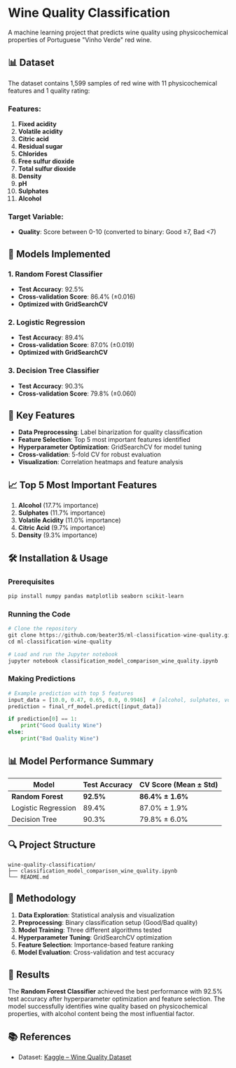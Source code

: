 # Wine Quality Classification

A machine learning project that predicts wine quality using physicochemical properties of Portuguese "Vinho Verde" red wine.

## 📊 Dataset

The dataset contains 1,599 samples of red wine with 11 physicochemical features and 1 quality rating:

### Features:
1. **Fixed acidity**
2. **Volatile acidity** 
3. **Citric acid**
4. **Residual sugar**
5. **Chlorides**
6. **Free sulfur dioxide**
7. **Total sulfur dioxide**
8. **Density**
9. **pH**
10. **Sulphates**
11. **Alcohol**

### Target Variable:
- **Quality**: Score between 0-10 (converted to binary: Good ≥7, Bad <7)

## 🚀 Models Implemented

### 1. Random Forest Classifier
- **Test Accuracy**: 92.5%
- **Cross-validation Score**: 86.4% (±0.016)
- **Optimized with GridSearchCV**

### 2. Logistic Regression
- **Test Accuracy**: 89.4%
- **Cross-validation Score**: 87.0% (±0.019)
- **Optimized with GridSearchCV**

### 3. Decision Tree Classifier
- **Test Accuracy**: 90.3%
- **Cross-validation Score**: 79.8% (±0.060)

## 🔧 Key Features

- **Data Preprocessing**: Label binarization for quality classification
- **Feature Selection**: Top 5 most important features identified
- **Hyperparameter Optimization**: GridSearchCV for model tuning
- **Cross-validation**: 5-fold CV for robust evaluation
- **Visualization**: Correlation heatmaps and feature analysis

## 📈 Top 5 Most Important Features

1. **Alcohol** (17.7% importance)
2. **Sulphates** (11.7% importance)
3. **Volatile Acidity** (11.0% importance)
4. **Citric Acid** (9.7% importance)
5. **Density** (9.3% importance)

## 🛠️ Installation & Usage

### Prerequisites
```bash
pip install numpy pandas matplotlib seaborn scikit-learn
```

### Running the Code
```python
# Clone the repository
git clone https://github.com/beater35/ml-classification-wine-quality.git
cd ml-classification-wine-quality

# Load and run the Jupyter notebook
jupyter notebook classification_model_comparison_wine_quality.ipynb
```

### Making Predictions
```python
# Example prediction with top 5 features
input_data = [10.0, 0.47, 0.65, 0.0, 0.9946]  # [alcohol, sulphates, volatile_acidity, citric_acid, density]
prediction = final_rf_model.predict([input_data])

if prediction[0] == 1:
    print("Good Quality Wine")
else:
    print("Bad Quality Wine")
```

## 📊 Model Performance Summary

| Model | Test Accuracy | CV Score (Mean ± Std) |
|-------|---------------|----------------------|
| **Random Forest** | **92.5%** | **86.4% ± 1.6%** |
| Logistic Regression | 89.4% | 87.0% ± 1.9% |
| Decision Tree | 90.3% | 79.8% ± 6.0% |

## 🔍 Project Structure

```
wine-quality-classification/
├── classification_model_comparison_wine_quality.ipynb
└── README.md
```

## 📝 Methodology

1. **Data Exploration**: Statistical analysis and visualization
2. **Preprocessing**: Binary classification setup (Good/Bad quality)
3. **Model Training**: Three different algorithms tested
4. **Hyperparameter Tuning**: GridSearchCV optimization
5. **Feature Selection**: Importance-based feature ranking
6. **Model Evaluation**: Cross-validation and test accuracy

## 🎯 Results

The **Random Forest Classifier** achieved the best performance with 92.5% test accuracy after hyperparameter optimization and feature selection. The model successfully identifies wine quality based on physicochemical properties, with alcohol content being the most influential factor.

## 📚 References

- Dataset: [Kaggle – Wine Quality Dataset](https://www.kaggle.com/datasets/uciml/red-wine-quality-cortez-et-al-2009)
